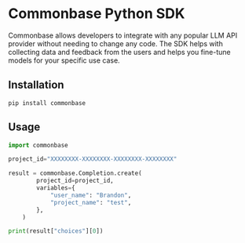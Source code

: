 # Commonbase Python SDK

Commonbase allows developers to integrate with any popular LLM API provider without needing to change any code. The SDK helps with collecting data and feedback from the users and helps you fine-tune models for your specific use case.

## Installation

```
pip install commonbase
```

## Usage

```py
import commonbase

project_id="XXXXXXXX-XXXXXXXX-XXXXXXXX-XXXXXXXX"

result = commonbase.Completion.create(
        project_id=project_id,
        variables={
            "user_name": "Brandon",
            "project_name": "test",
        },
    )

print(result["choices"][0])
```
